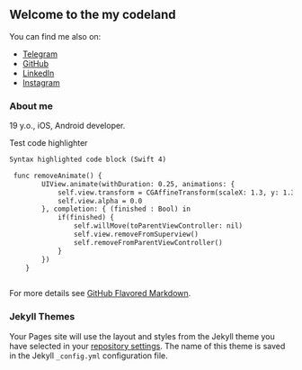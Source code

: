 ## Welcome to the my codeland


You can find me also on:
- [Telegram](https://t.me/kreatimont)
- [GitHub](https://github.com/kreatimont)
- [LinkedIn](https://www.linkedin.com/in/alexandr-nadtoka-172746115/)
- [Instagram](https://instagram.com/kreatimont)

### About me 

19 y.o., iOS, Android developer.

Test code highlighter
```markdown
Syntax highlighted code block (Swift 4)

 func removeAnimate() {
        UIView.animate(withDuration: 0.25, animations: {
            self.view.transform = CGAffineTransform(scaleX: 1.3, y: 1.3)
            self.view.alpha = 0.0
        }, completion: { (finished : Bool) in
            if(finished) {
                self.willMove(toParentViewController: nil)
                self.view.removeFromSuperview()
                self.removeFromParentViewController()
            }
        })
    }
    
```

For more details see [GitHub Flavored Markdown](https://guides.github.com/features/mastering-markdown/).

### Jekyll Themes

Your Pages site will use the layout and styles from the Jekyll theme you have selected in your [repository settings](https://github.com/kreatimont/kreatimont.github.io/settings). The name of this theme is saved in the Jekyll `_config.yml` configuration file.
